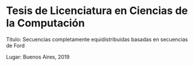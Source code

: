 # Tesis de Licenciatura en Ciencias de la Computación


Título: Secuencias completamente equidistribuidas basadas en secuencias de Ford

Lugar: Buenos Aires, 2019
